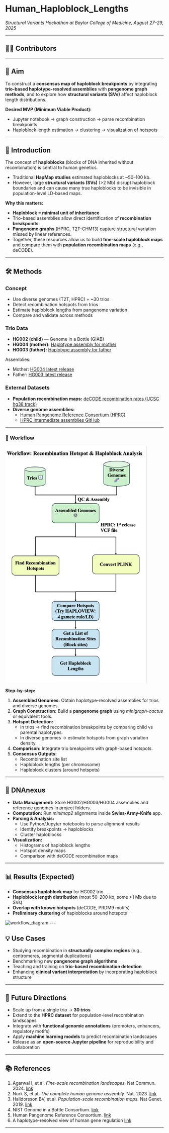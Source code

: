 # Human_Haploblock_Lengths  
*Structural Variants Hackathon at Baylor College of Medicine, August 27–29, 2025*  

---

## 👩‍🔬 Contributors  
  

---

## 🎯 Aim  
To construct a **consensus map of haploblock breakpoints** by integrating **trio-based haplotype-resolved assemblies** with **pangenome graph methods**, and to explore how **structural variants (SVs)** affect haploblock length distributions.  

**Desired MVP (Minimum Viable Product):**  
- Jupyter notebook → graph construction → parse recombination breakpoints  
- Haploblock length estimation → clustering → visualization of hotspots  

---

## 📖 Introduction  

The concept of **haploblocks** (blocks of DNA inherited without recombination) is central to human genetics.  
- Traditional **HapMap studies** estimated haploblocks at ~50–100 kb.  
- However, large **structural variants (SVs)** (>2 Mb) disrupt haploblock boundaries and can cause many true haploblocks to be invisible in population-level LD-based maps.  

**Why this matters:**  
- **Haploblock = minimal unit of inheritance**  
- Trio-based assemblies allow direct identification of **recombination breakpoints**.  
- **Pangenome graphs** (HPRC, T2T-CHM13) capture structural variation missed by linear references.  
- Together, these resources allow us to build **fine-scale haploblock maps** and compare them with **population recombination maps** (e.g., deCODE).  

---

## 🛠️ Methods  

### Concept  
- Use diverse genomes (T2T, HPRC) + ~30 trios  
- Detect recombination hotspots from trios  
- Estimate haploblock lengths from pangenome variation  
- Compare and validate across methods  

### Trio Data  
- **HG002 (child)** — Genome in a Bottle (GIAB)  
- **HG004 (mother):** [Haplotype assembly for mother](https://www.ncbi.nlm.nih.gov/datasets/genome/GCA_018852615.3/)  
- **HG003 (father):** [Haplotype assembly for father](https://www.ncbi.nlm.nih.gov/datasets/genome/GCA_018852605.3/)  

Assemblies:  
- Mother: [HG004 latest release](https://ftp-trace.ncbi.nlm.nih.gov/ReferenceSamples/giab/release/AshkenazimTrio/HG004_NA24143_mother/latest/)  
- Father: [HG003 latest release](https://ftp-trace.ncbi.nlm.nih.gov/ReferenceSamples/giab/release/AshkenazimTrio/HG003_NA24149_father/latest/)  

### External Datasets  
- **Population recombination maps:** [deCODE recombination rates (UCSC hg38 track)](https://genome.ucsc.edu/cgi-bin/hgTrackUi?db=hg38&g=recombRate2)  
- **Diverse genome assemblies:**  
  - [Human Pangenome Reference Consortium (HPRC)](https://humanpangenome.org/data/)  
  - [HPRC intermediate assemblies GitHub](https://github.com/human-pangenomics/hprc_intermediate_assembly)  

---

### 🔄 Workflow  

<img width="450" alt="workflow_diagram" src="https://github.com/collaborativebioinformatics/Human_Haploblock_Lengths/blob/main/Flowchart.JPG" />

**Step-by-step:**  
1. **Assembled Genomes:** Obtain haplotype-resolved assemblies for trios and diverse genomes.  
2. **Graph Construction:** Build a **pangenome graph** using *minigraph-cactus* or equivalent tools.  
3. **Hotspot Detection:**  
   - In trios → find recombination breakpoints by comparing child vs parental haplotypes.  
   - In diverse genomes → estimate hotspots from graph variation density.  
4. **Comparison:** Integrate trio breakpoints with graph-based hotspots.  
5. **Consensus Outputs:**  
   - Recombination site list  
   - Haploblock lengths (per chromosome)  
   - Haploblock clusters (around hotspots)  

---

## 🧪 DNAnexus  

- **Data Management:** Store HG002/HG003/HG004 assemblies and reference genomes in project folders.  
- **Computation:** Run *minimap2* alignments inside **Swiss-Army-Knife** app.  
- **Parsing & Analysis:**  
  - Use Python/Jupyter notebooks to parse alignment results  
  - Identify breakpoints → haploblocks  
  - Cluster haploblocks  
- **Visualization:**  
  - Histograms of haploblock lengths  
  - Hotspot density maps  
  - Comparison with deCODE recombination maps  

---

## 📊 Results (Expected)  

- **Consensus haploblock map** for HG002 trio  
- **Haploblock length distribution** (most 50–200 kb, some >1 Mb due to SVs)  
- **Overlap with known hotspots** (deCODE, PRDM9 motifs)  
- **Preliminary clustering** of haploblocks around hotspots  
<img width="450" alt="workflow_diagram" src="[https://github.com/collaborativebioinformatics/Human_Haploblock_Lengths/blob/main/example_graph.png]"/>
---

## 💡 Use Cases  

- Studying recombination in **structurally complex regions** (e.g., centromeres, segmental duplications)  
- Benchmarking new **pangenome graph algorithms**  
- Teaching and training on **trio-based recombination detection**  
- Enhancing **clinical variant interpretation** by incorporating haploblock structure  

---

## 🚀 Future Directions  

- Scale up from a single trio → **30 trios**  
- Extend to the **HPRC dataset** for population-level recombination landscapes  
- Integrate with **functional genomic annotations** (promoters, enhancers, regulatory motifs)  
- Apply **machine learning models** to predict recombination landscapes  
- Release as an **open-source Jupyter pipeline** for reproducibility and collaboration  

---

## 📚 References  

1. Agarwal I, et al. *Fine-scale recombination landscapes.* Nat Commun. 2024. [link](https://www.nature.com/articles/s41467-024-50079-5)  
2. Nurk S, et al. *The complete human genome assembly.* Nat. 2023. [link](https://pmc.ncbi.nlm.nih.gov/articles/PMC10234299)  
3. Halldorsson BV, et al. *Population-scale recombination maps.* Nat Genet. 2019. [link](https://pmc.ncbi.nlm.nih.gov/articles/PMC12350169)  
4. NIST Genome in a Bottle Consortium. [link](https://www.nist.gov/programs-projects/genome-bottle)  
5. Human Pangenome Reference Consortium. [link](https://pubmed.ncbi.nlm.nih.gov/40702183/)
6. A haplotype-resolved view of human gene regulation [link](https://pmc.ncbi.nlm.nih.gov/articles/PMC12157683/)

---
